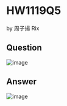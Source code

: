 # HW1119Q5

by 周子揚 Rix

## Question 

![image](https://github.com/user-attachments/assets/3c86a7d4-9119-410f-afec-730d5101ea82)

## Answer

![image](https://github.com/user-attachments/assets/73e17d39-59f5-4a6f-808a-0e4eafa501fb)
